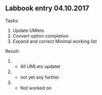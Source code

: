 ## Labbook entry 04.10.2017


Tasks:

1. Update UMlets
2. Convert option completion
3. Expand and correct Minimal working list 


Result:

1. * All UMLets updatet

2. * not yet any further

3. * Not worked on